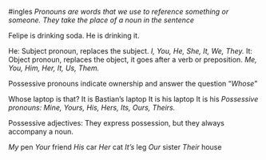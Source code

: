 #ingles 
*Pronouns are words that we use to reference something or someone. They take the place of a noun in the sentence*

Felipe is drinking soda.
He is drinking it.

He: Subject pronoun, replaces the subject. *I, You, He, She, It, We, They.*
It: Object pronoun, replaces the object, it goes after a verb or preposition. *Me, You, Him, Her, It, Us, Them.*

Possessive pronouns indicate ownership and answer the question “*Whose*”

Whose laptop is that?
It is Bastian’s laptop
It is his laptop
It is his *Possessive pronouns: Mine, Yours, His, Hers, Its, Ours, Theirs.*

Possessive adjectives: They express possession, but they always accompany a noun.

*My* pen
*Your* friend
*His* car
*Her* cat
*It’s* leg
*Our* sister
*Their* house
